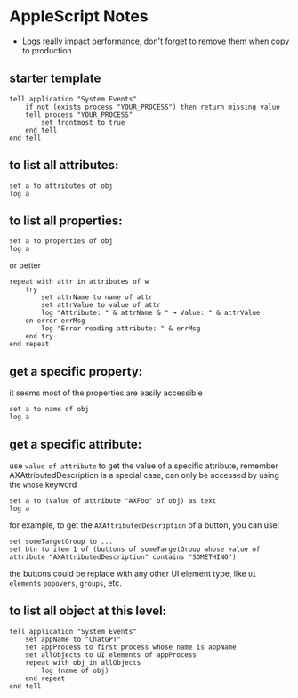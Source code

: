 # AppleScript Notes

- Logs really impact performance, don't forget to remove them when copy to production

## starter template
```applescript
tell application "System Events"
	if not (exists process "YOUR_PROCESS") then return missing value
	tell process "YOUR_PROCESS"
		set frontmost to true
    end tell
end tell
```


## to list all attributes: 

```applescript
set a to attributes of obj
log a
```

## to list all properties: 

```applescript
set a to properties of obj
log a
```

or better
```applescript
repeat with attr in attributes of w
    try
        set attrName to name of attr
        set attrValue to value of attr
        log "Attribute: " & attrName & " → Value: " & attrValue
    on error errMsg
        log "Error reading attribute: " & errMsg
    end try
end repeat
```

## get a specific property:

it seems most of the properties are easily accessible
```applescript
set a to name of obj
log a
```

## get a specific attribute:

use `value of attribute` to get the value of a specific attribute,
remember AXAttributedDescription is a special case, can only be accessed by using the `whose` keyword
```applescript
set a to (value of attribute "AXFoo" of obj) as text
log a
```

for example, to get the `AXAttributedDescription` of a button, you can use:
```applescript
set someTargetGroup to ...
set btn to item 1 of (buttons of someTargetGroup whose value of attribute "AXAttributedDescription" contains "SOMETHING")
```
the buttons could be replace with any other UI element type, like `UI elements` `popovers`, `groups`, etc.

## to list all object at this level:

```applescript
tell application "System Events"
    set appName to "ChatGPT"
    set appProcess to first process whose name is appName
    set allObjects to UI elements of appProcess
    repeat with obj in allObjects
        log (name of obj)
    end repeat
end tell
```
